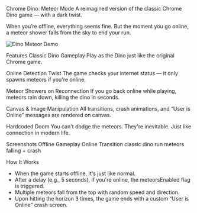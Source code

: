 Chrome Dino: Meteor Mode
A reimagined version of the classic Chrome Dino game — with a dark twist.

When you’re offline, everything seems fine.
But the moment you go online, a meteor shower falls from the sky to end your run.

![Dino Meteor Demo](https://cdn.hashnode.com/res/hashnode/image/upload/v1661865487055/sUO3zdyCt.jpg)

Features
Classic Dino Gameplay
Play as the Dino just like the original Chrome game.

Online Detection Twist
The game checks your internet status — it only spawns meteors if you're online.

Meteor Showers on Reconnection
If you go back online while playing, meteors rain down, killing the dino in seconds.

Canvas & Image Manipulation
All transitions, crash animations, and “User is Online” messages are rendered on canvas.

Hardcoded Doom
You can't dodge the meteors. They're inevitable. Just like connection in modern life.

Screenshots
Offline Gameplay	Online Transition
classic dino run	meteors falling + crash

How It Works
- When the game starts offline, it's just like normal.
- After a delay (e.g., 5 seconds), if you're online, the meteorsEnabled flag is triggered.
- Multiple meteors fall from the top with random speed and direction.
- Upon hitting the horizon 3 times, the game ends with a custom “User is Online” crash screen.
